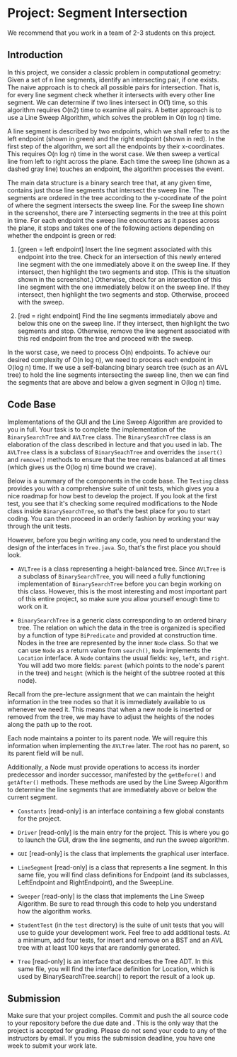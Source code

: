 # Project: Segment Intersection

We recommend that you work in a team of 2-3 students on this project.

Introduction
------------

In this project, we consider a classic problem in computational
geometry: Given a set of n line segments, identify an intersecting
pair, if one exists. The naive approach is to check all possible pairs
for intersection. That is, for every line segment check whether it
intersects with every other line segment. We can determine if two
lines intersect in O(1) time, so this algorithm requires O(n2) time to
examine all pairs. A better approach is to use a Line Sweep Algorithm,
which solves the problem in O(n log n) time.

A line segment is described by two endpoints, which we shall refer to
as the left endpoint (shown in green) and the right endpoint (shown in
red). In the first step of the algorithm, we sort all the endpoints by
their x-coordinates. This requires O(n log n) time in the worst
case. We then sweep a vertical line from left to right across the
plane. Each time the sweep line (shown as a dashed gray line) touches
an endpoint, the algorithm processes the event.

The main data structure is a binary search tree that, at any given
time, contains just those line segments that intersect the sweep
line. The segments are ordered in the tree according to the
y-coordinate of the point of where the segment intersects the sweep
line. For the sweep line shown in the screenshot, there are 7
intersecting segments in the tree at this point in time. For each
endpoint the sweep line encounters as it passes across the plane, it
stops and takes one of the following actions depending on whether the
endpoint is green or red:

1. [green = left endpoint] Insert the line segment associated with
    this endpoint into the tree. Check for an intersection of this
    newly entered line segment with the one immediately above it on
    the sweep line. If they intersect, then highlight the two segments
    and stop. (This is the situation shown in the screenshot.)
    Otherwise, check for an intersection of this line segment with the
    one immediately below it on the sweep line. If they intersect,
    then highlight the two segments and stop. Otherwise, proceed with
    the sweep.

2. [red = right endpoint] Find the line segments immediately above and
    below this one on the sweep line. If they intersect, then
    highlight the two segments and stop. Otherwise, remove the line
    segment associated with this red endpoint from the tree and
    proceed with the sweep.

In the worst case, we need to process O(n) endpoints. To achieve our
desired complexity of O(n log n), we need to process each endpoint in
O(log n) time. If we use a self-balancing binary search tree (such as
an AVL tree) to hold the line segments intersecting the sweep line,
then we can find the segments that are above and below a given segment
in O(log n) time.

Code Base
---------

Implementations of the GUI and the Line Sweep Algorithm are provided
to you in full. Your task is to complete the implementation of the
`BinarySearchTree` and `AVLTree` class. The `BinarySearchTree` class
is an elaboration of the class described in lecture and that you used
in lab. The `AVLTree` class is a subclass of `BinarySeachTree` and
overrides the `insert()` and `remove()` methods to ensure that the tree remains
balanced at all times (which gives us the O(log n) time bound we
crave).

Below is a summary of the components in the code base. The `Testing`
class provides you with a comprehensive suite of unit tests, which
gives you a nice roadmap for how best to develop the project. If you
look at the first test, you see that it's checking some required
modifications to the Node class inside `BinarySearchTree`, so that's
the best place for you to start coding. You can then proceed in an
orderly fashion by working your way through the unit tests.

However, before you begin writing any code, you need to understand the
design of the interfaces in `Tree.java`. So, that's the first place
you should look.

* `AVLTree` is a class representing a height-balanced tree. Since
  `AVLTree` is a subclass of `BinarySearchTree`, you will need a fully
  functioning implementation of `BinarySearchTree` before you can begin
  working on this class. However, this is the most interesting and
  most important part of this entire project, so make sure you allow
  yourself enough time to work on it.

* `BinarySearchTree` is a generic class corresponding to an ordered
  binary tree. The relation on which the data in the tree is organized
  is specified by a function of type `BiPredicate` and provided at
  construction time. Nodes in the tree are represented by the inner
  `Node` class. So that we can use `Node` as a return value from
  `search()`, `Node` implements the `Location` interface. A `Node`
  contains the usual fields: `key`, `left`, and `right`. You will add
  two more fields: `parent` (which points to the node's parent in the
  tree) and `height` (which is the height of the subtree rooted at
  this node).

Recall from the pre-lecture assignment that we can maintain the height
information in the tree nodes so that it is immediately available to
us whenever we need it. This means that when a new node is inserted
or removed from the tree, we may have to adjust the heights of the nodes along
the path up to the root.

Each node maintains a pointer to its parent node. We will require this
information when implementing the `AVLTree` later. The root has no
parent, so its parent field will be null.

Additionally, a Node must provide operations to access its inorder
predecessor and inorder successor, manifested by the `getBefore()` and
`getAfter()` methods. These methods are used by the Line Sweep
Algorithm to determine the line segments that are immediately above or
below the current segment.

* `Constants` [read-only] is an interface containing a few global
  constants for the project.

* `Driver` [read-only] is the main entry for the project. This is where
  you go to launch the GUI, draw the line segments, and run the sweep
  algorithm.

* `GUI` [read-only] is the class that implements the graphical user
  interface.

* `LineSegment` [read-only] is a class that represents a line
  segment. In this same file, you will find class definitions for
  Endpoint (and its subclasses, LeftEndpoint and RightEndpoint), and
  the SweepLine.

* `Sweeper` [read-only] is the class that implements the Line Sweep
  Algorithm. Be sure to read through this code to help you understand
  how the algorithm works.

* `StudentTest` (in the `test` directory) is the suite of unit tests that you will use to guide your
  development work. Feel free to add additional tests. At a minimum, add four tests, for
  insert and remove on a BST and an AVL tree with at least 100 keys that are randomly generated.

* `Tree` [read-only] is an interface that describes the Tree ADT. In
  this same file, you will find the interface definition for Location,
  which is used by BinarySearchTree.search() to report the result of a
  look up.

Submission
----------

Make sure that your project compiles. Commit and push the all source code to
your repository before the due date and . This is the only way that the project is
accepted for grading. Please do not send your code to any of the
instructors by email. If you miss the submission deadline, you have
one week to submit your work late.



